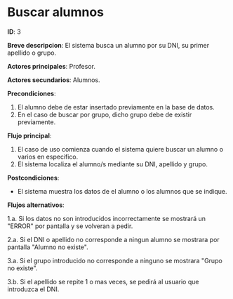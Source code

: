 # Buscar alumnos

**ID**: 3

**Breve descripcion**: El sistema busca un alumno por su DNI, su primer apellido o grupo.

**Actores principales**: Profesor.

**Actores secundarios**: Alumnos.

**Precondiciones**: 

1. El alumno debe de estar insertado previamente en la base de datos.
2. En el caso de buscar por grupo, dicho grupo debe de existir previamente.

**Flujo principal**:

1. El caso de uso comienza cuando el sistema quiere buscar un alumno o varios en especifico.
2. El sistema localiza el alumno/s mediante su DNI, apellido y grupo.

**Postcondiciones**:

- El sistema muestra los datos de el alumno o los alumnos que se indique.

**Flujos alternativos**:

1.a. Si los datos no son introducidos incorrectamente se mostrará un "ERROR" por pantalla y se volveran a pedir.

2.a. Si el DNI o apellido no corresponde a ningun alumno se mostrara por pantalla "Alumno no existe".

3.a. Si el grupo introducido no corresponde a ninguno se mostrara "Grupo no existe".

3.b. Si el apellido se repite 1 o mas veces, se pedirá al usuario que introduzca el DNI.

